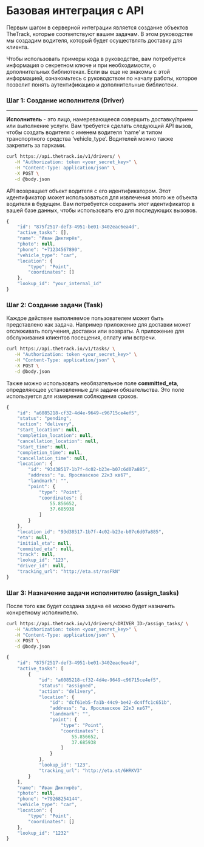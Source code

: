 # Базовая интеграция c API

Первым шагом в серверной интеграции является создание объектов TheTrack, которые соответствуют вашим задачам. В этом руководстве мы создадим водителя, который будет осуществлять доставку для клиента.

Чтобы использовать примеры кода в руководстве, вам потребуется информация о секретном ключе и при необходимости, о дополнительных библиотеках. Если вы еще не знакомы с этой информацией, ознакомьтесь с руководством по началу работы, которое позволит понять аутентификацию и дополнительные библиотеки.



### **Шаг 1: Создание исполнителя \(Driver\)**

---

**Исполнитель** - это лицо, намеревающееся совершить доставку/прием или выполнение услуги. Вам требуется сделать следующий API вызов, чтобы создать водителя с именем водителя ‘name’ и типом транспортного средства ‘vehicle\_type’. Водителей можно также закрепить за парками.

```bash
curl https://api.thetrack.io/v1/drivers/ \
   -H "Authorization: token <your_secret_key>" \
   -H "Content-Type: application/json" \
   -X POST \
   -d @body.json
```

API возвращает объект водителя с его идентификатором. Этот идентификатор может использоваться для извлечения этого же объекта водителя в будущем. Вам потребуется сохранить этот идентификатор в вашей базе данных, чтобы использовать его для последующих вызовов.

```js
{
    "id": "875f2517-def3-4951-be01-3402eac6ea4d",
    "active_tasks": [],
    "name": "Иван Диктирёв",
    "photo": null,
    "phone": "+71234567890",
    "vehicle_type": "car",
    "location": {
        "type": "Point",
        "coordinates": []
    },
    "lookup_id": "your_internal_id"
}
```

### **Шаг 2: Создание задачи \(Task\)**

Каждое действие выполняемое пользователем может быть представлено как задача. Например приложение для доставки может отслеживать получения, доставки или возвраты. А приложение для обслуживания клиентов посещения, оплату или встречи.

```bash
curl https://api.thetrack.io/v1/tasks/ \
   -H "Authorization: token <your_secret_key>" \
   -H "Content-Type: application/json" \
   -X POST \
   -d @body.json
```

Также можно использовать необязательное поле **committed\_eta**, определяющее установленные для задачи обязательства. Это поле используется для измерения соблюдения сроков.

```js
{
    "id": "a6085218-cf32-4d4e-9649-c96715ce4ef5",
    "status": "pending",
    "action": "delivery",
    "start_location": null,
    "completion_location": null,
    "cancellation_location": null,
    "start_time": null,
    "completion_time": null,
    "cancellation_time": null,
    "location": {
        "id": "93d38517-1b7f-4c02-b23e-b07c6d07a885",
        "address": "ш. Ярославское 22к3 кв67",
        "landmark": "",
        "point": {
            "type": "Point",
            "coordinates": [
                55.856652,
                37.685938
            ]
        }
    },
    "location_id": "93d38517-1b7f-4c02-b23e-b07c6d07a885",
    "eta": null,
    "initial_eta": null,
    "commited_eta": null,
    "track": null,
    "lookup_id": "123",
    "driver_id": null,
    "tracking_url": "http://eta.st/rasFkN"
}
```

### **Шаг 3: Назначение задачи исполнителю \(**assign\_tasks**\)**

После того как будет создана задача её можно будет назначить конкретному исполнителю.

```bash
curl https://api.thetrack.io/v1/drivers/<DRIVER_ID>/assign_tasks/ \
   -H "Authorization: token <your_secret_key>" \
   -H "Content-Type: application/json" \
   -X POST \
   -d @body.json
```

```js
{
    "id": "875f2517-def3-4951-be01-3402eac6ea4d",
    "active_tasks": [
        {
            "id": "a6085218-cf32-4d4e-9649-c96715ce4ef5",
            "status": "assigned",
            "action": "delivery",
            "location": {
                "id": "dcf61eb5-fa1b-44c9-be42-dc4ffc1c651b",
                "address": "ш. Ярославское 22к3 кв67",
                "landmark": "",
                "point": {
                    "type": "Point",
                    "coordinates": [
                        55.856652,
                        37.685938
                    ]
                }
            },
            "lookup_id": "123",
            "tracking_url": "http://eta.st/6HRKV3"
        }
    ],
    "name": "Иван Диктирёв",
    "photo": null,
    "phone": "+79268254144",
    "vehicle_type": "car",
    "location": {
        "type": "Point",
        "coordinates": []
    },
    "lookup_id": "1232"
}
```





